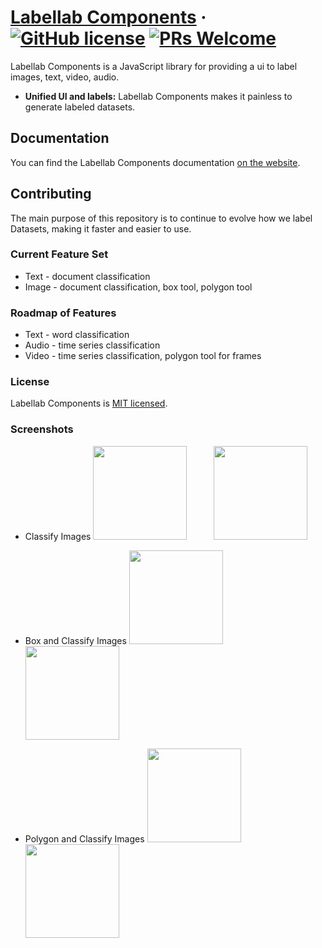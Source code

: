 # [Labellab Components](https://labellab.io/) &middot; [![GitHub license](https://img.shields.io/badge/license-MIT-blue.svg)](https://github.com/kev71187/labellab-components/blob/master/LICENSE) [![PRs Welcome](https://img.shields.io/badge/PRs-welcome-brightgreen.svg)](https://github.com/kev71187/labellab-components/pulls)

Labellab Components is a JavaScript library for providing a ui to label images, text, video, audio.

* **Unified UI and labels:** Labellab Components makes it painless to generate labeled datasets.

## Documentation

You can find the Labellab Components documentation [on the website](https://components.labellab.io).

## Contributing

The main purpose of this repository is to continue to evolve how we label Datasets, making it faster and easier to use.

### Current Feature Set
* Text - document classification
* Image - document classification, box tool, polygon tool

### Roadmap of Features
* Text - word classification
* Audio - time series classification
* Video - time series classification, polygon tool for frames

### License

Labellab Components is [MIT licensed](./LICENSE).

### Screenshots

* Classify Images
<img height="150px" src="https://github.com/kev71187/labellab-components/raw/master/assets/classify-labeler.png"/>`      `<img height="150px" src="https://github.com/kev71187/labellab-components/raw/master/assets/classify-preview.png"/>

* Box and Classify Images
<img height="150px" src="https://github.com/kev71187/labellab-components/raw/master/assets/box-labeler.png"/>`      `<img height="150px" src="https://github.com/kev71187/labellab-components/raw/master/assets/box-preview.png"/>

* Polygon and Classify Images
<img height="150px" src="https://github.com/kev71187/labellab-components/raw/master/assets/polygon-labeler.png"/>`      `<img height="150px" src="https://github.com/kev71187/labellab-components/raw/master/assets/polygon-preview.png"/>
